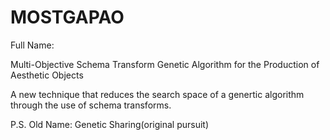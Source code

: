 MOSTGAPAO
==============
Full Name:

Multi-Objective Schema Transform Genetic Algorithm for the Production of Aesthetic Objects

A new technique that reduces the search space of a genertic algorithm through the use of schema transforms.


P.S.
  Old Name: Genetic Sharing(original pursuit)
